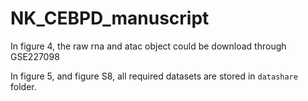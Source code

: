 # NK_CEBPD_manuscript

In figure 4, the raw rna and atac object could be download through GSE227098 

In figure 5, and figure S8, all required datasets are stored in `datashare` folder.

